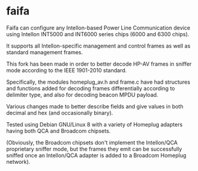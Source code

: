 # faifa
Faifa can configure any Intellon-based Power Line Communication device using Intellon INT5000 and INT6000 
series chips (6000 and 6300 chips). 

It supports all Intellon-specific management and control frames as well as standard management frames. 

This fork has been made in order to better decode HP-AV frames in sniffer mode according to the IEEE 1901-2010 standard.

Specifically, the modules homeplug_av.h and frame.c have had structures and functions added for decoding frames 
differentially according to delimiter type, and also for decoding beacon MPDU payload. 

Various changes made to better describe fields and give values in both decimal and hex (and occasionally binary).

Tested using Debian GNU/Linux 8 with a variety of Homeplug adapters having both QCA and Broadcom chipsets.

(Obviously, the Broadcom chipsets don't implement the Intellon/QCA proprietary sniffer mode, but the frames they 
emit can be successfully sniffed once an Intellon/QCA adapter is added to a Broadcom Homeplug network).
